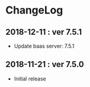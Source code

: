 ChangeLog
=========

2018-12-11 : ver 7.5.1
----------------------

* Update baas server: 7.5.1

2018-11-21 : ver 7.5.0
----------------------

* Initial release
